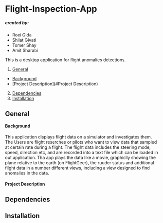 # Flight-Inspection-App

##### created by:
* Roei Gida
* Shilat Givati
* Tomer Shay
* Amit Sharabi

This is a desktop application for flight anomalies detections.
1. [General](#General)  
* [Background](#Background)
* [Project Description](#Project Description)
2. [Dependencies](#dependencies)  
3. [Installation](#installation)

## General
#### Background
This application displays filght data on a simulator and investigates them. The Users are flight reserches or pilots who want to view data that sampled at certain rate during a flight. 
The flight data includes the steering mode, speed, direction etc, and are recorded into a text file which can be loaded in out application.
Tha app plays the data like a movie, graphiclly showing the plane relative to the earth (on FlightGeer), the ruuder status and additional filght data in a number different views, including a view designed to find anomalies in the data.

#### Project Description


## Dependencies

## Installation
